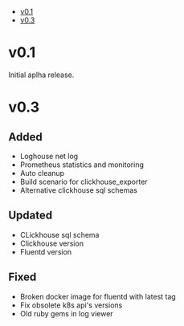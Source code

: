 <!-- BEGIN MUNGE: GENERATED_TOC -->
- [v0.1](#v01)
- [v0.3](#v03)
<!-- END MUNGE: GENERATED_TOC -->

# v0.1

  Initial aplha release.

# v0.3

## Added
  - Loghouse net log
  - Prometheus statistics and monitoring
  - Auto cleanup
  - Build scenario for clickhouse_exporter
  - Alternative clickhouse sql schemas
## Updated 
  - CLickhouse sql schema
  - Clickhouse version
  - Fluentd version
## Fixed
  - Broken docker image for fluentd with latest tag
  - Fix obsolete k8s api's versions
  - Old ruby gems in log viewer
